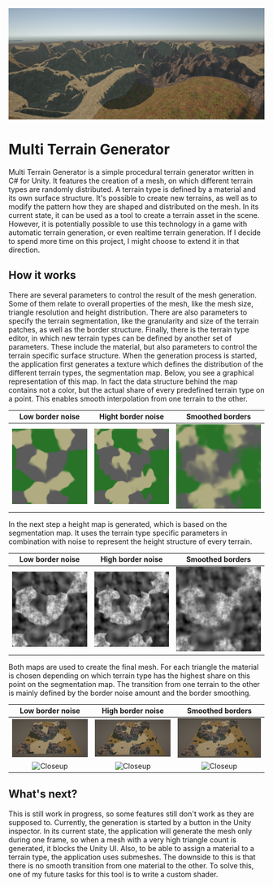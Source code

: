![Screenshot](multi_terrain_generator_03.png)

# Multi Terrain Generator

Multi Terrain Generator is a simple procedural terrain generator written in C# for Unity. It features the creation of a mesh, on which different terrain types are randomly distributed. A terrain type is defined by a material and its own surface structure. It's possible to create new terrains, as well as to modify the pattern how they are shaped and distributed on the mesh.
In its current state, it can be used as a tool to create a terrain asset in the scene. However, it is potentially possible to use this technology in a game with automatic terrain generation, or even realtime terrain generation. If I decide to spend more time on this project, I might choose to extend it in that direction.

## How it works

There are several parameters to control the result of the mesh generation. Some of them relate to overall properties of the mesh, like the mesh size, triangle resolution and height distribution. There are also parameters to specify the terrain segmentation, like the granularity and size of the terrain patches, as well as the border structure. Finally, there is the terrain type editor, in which new terrain types can be defined by another set of parameters. These include the material, but also parameters to control the terrain specific surface structure. 
When the generation process is started, the application first generates a texture which defines the distribution of the different terrain types, the segmentation map. Below, you see a graphical representation of this map. In fact the data structure behind the map contains not a color, but the actual share of every predefined terrain type on a point. This enables smooth interpolation from one terrain to the other.

Low border noise             |  Hight border noise			| Smoothed borders
:---------------------------:|:---------------------------:|:---------------------------:
![Segmentation low border noise](./Doc/Segmentation_low_border_noise.png  "Segmentation low border noise") |![Segmentation high border noise](./Doc/Segmentation_high_border_noise.png "Segmentation high border noise") |![Segmentation smooth transition](./Doc/Segmentation_smooth_transition.png "Segmentation smooth transition")

In the next step a height map is generated, which is based on the segmentation map. It uses the terrain type specific parameters in combination with noise to represent the height structure of every terrain.

Low border noise             |  High border noise			| Smoothed borders
:---------------------------:|:---------------------------:|:---------------------------:
![Height low border noise](./Doc/Height_low_border_noise.png  "Height low border noise") |![Height high border noise](./Doc/Height_high_border_noise.png "Height high border noise") |![Height smooth transition](./Doc/Height_smooth_transition.png "Height smooth transition")

Both maps are used to create the final mesh. For each triangle the material is chosen depending on which terrain type has the highest share on this point on the segmentation map. The transition from one terrain to the other is mainly defined by the border noise amount and the border smoothing.

Low border noise             |  High border noise			| Smoothed borders
:---------------------------:|:---------------------------:|:---------------------------:
![Mesh low border noise](./Doc/Mesh_low_border_noise.png  "Mesh low border noise") |![Mesh high border noise](./Doc/Mesh_high_border_noise.png "Mesh high border noise") |![Mesh smooth transition](./Doc/Mesh_smooth_transition.png "Mesh smooth transition")
![Closeup](./Doc/Closeup_low_border_noise.png  "Closeup") |![Closeup](./Doc/Closeup_high_border_noise.png "Closeup") |![Closeup](./Doc/Closeup_smooth_transition.png "Closeup")

## What's next?

This is still work in progress, so some features still don't work as they are supposed to. Currently, the generation is started by a button in the Unity inspector. In its current state, the application will generate the mesh only during one frame, so when a mesh with a very high triangle count is generated, it blocks the Unity UI. 
Also, to be able to assign a material to a terrain type, the application uses submeshes. The downside to this is that there is no smooth transition from one material to the other. To solve this, one of my future tasks for this tool is to write a custom shader.
